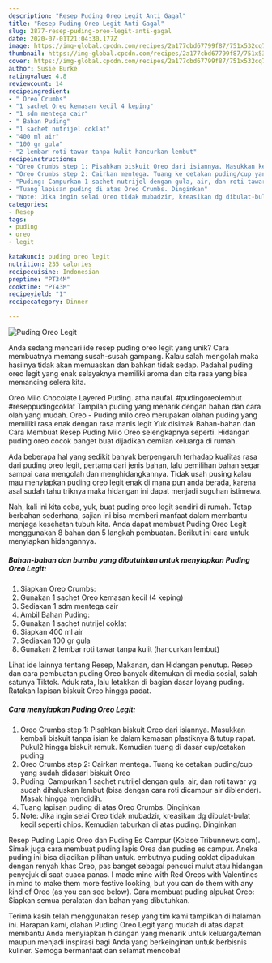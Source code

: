 ```yaml
---
description: "Resep Puding Oreo Legit Anti Gagal"
title: "Resep Puding Oreo Legit Anti Gagal"
slug: 2877-resep-puding-oreo-legit-anti-gagal
date: 2020-07-01T21:04:30.177Z
image: https://img-global.cpcdn.com/recipes/2a177cbd67799f87/751x532cq70/puding-oreo-legit-foto-resep-utama.jpg
thumbnail: https://img-global.cpcdn.com/recipes/2a177cbd67799f87/751x532cq70/puding-oreo-legit-foto-resep-utama.jpg
cover: https://img-global.cpcdn.com/recipes/2a177cbd67799f87/751x532cq70/puding-oreo-legit-foto-resep-utama.jpg
author: Susie Burke
ratingvalue: 4.8
reviewcount: 14
recipeingredient:
- " Oreo Crumbs"
- "1 sachet Oreo kemasan kecil 4 keping"
- "1 sdm mentega cair"
- " Bahan Puding"
- "1 sachet nutrijel coklat"
- "400 ml air"
- "100 gr gula"
- "2 lembar roti tawar tanpa kulit hancurkan lembut"
recipeinstructions:
- "Oreo Crumbs step 1: Pisahkan biskuit Oreo dari isiannya. Masukkan kembali biskuit tanpa isian ke dalam kemasan plastiknya &amp; tutup rapat. Pukul2 hingga biskuit remuk. Kemudian tuang di dasar cup/cetakan puding"
- "Oreo Crumbs step 2: Cairkan mentega. Tuang ke cetakan puding/cup yang sudah didasari biskuit Oreo"
- "Puding: Campurkan 1 sachet nutrijel dengan gula, air, dan roti tawar yg sudah dihaluskan lembut (bisa dengan cara roti dicampur air diblender). Masak hingga mendidih."
- "Tuang lapisan puding di atas Oreo Crumbs. Dinginkan"
- "Note: Jika ingin selai Oreo tidak mubadzir, kreasikan dg dibulat-bulat kecil seperti chips. Kemudian taburkan di atas puding. Dinginkan"
categories:
- Resep
tags:
- puding
- oreo
- legit

katakunci: puding oreo legit 
nutrition: 235 calories
recipecuisine: Indonesian
preptime: "PT34M"
cooktime: "PT43M"
recipeyield: "1"
recipecategory: Dinner

---
```



![Puding Oreo Legit](https://img-global.cpcdn.com/recipes/2a177cbd67799f87/751x532cq70/puding-oreo-legit-foto-resep-utama.jpg)

Anda sedang mencari ide resep puding oreo legit yang unik? Cara membuatnya memang susah-susah gampang. Kalau salah mengolah maka hasilnya tidak akan memuaskan dan bahkan tidak sedap. Padahal puding oreo legit yang enak selayaknya memiliki aroma dan cita rasa yang bisa memancing selera kita.

Oreo Milo Chocolate Layered Puding. atha naufal. #pudingoreolembut #reseppudingcoklat Tampilan puding yang menarik dengan bahan dan cara olah yang mudah. Oreo - Puding milo oreo merupakan olahan puding yang memiliki rasa enak dengan rasa manis legit Yuk disimak Bahan-bahan dan Cara Membuat Resep Puding Milo Oreo selengkapnya seperti. Hidangan puding oreo cocok banget buat dijadikan cemilan keluarga di rumah.

Ada beberapa hal yang sedikit banyak berpengaruh terhadap kualitas rasa dari puding oreo legit, pertama dari jenis bahan, lalu pemilihan bahan segar sampai cara mengolah dan menghidangkannya. Tidak usah pusing kalau mau menyiapkan puding oreo legit enak di mana pun anda berada, karena asal sudah tahu triknya maka hidangan ini dapat menjadi suguhan istimewa.


Nah, kali ini kita coba, yuk, buat puding oreo legit sendiri di rumah. Tetap berbahan sederhana, sajian ini bisa memberi manfaat dalam membantu menjaga kesehatan tubuh kita. Anda dapat membuat Puding Oreo Legit menggunakan 8 bahan dan 5 langkah pembuatan. Berikut ini cara untuk menyiapkan hidangannya.

<!--inarticleads1-->

##### Bahan-bahan dan bumbu yang dibutuhkan untuk menyiapkan Puding Oreo Legit:

1. Siapkan  Oreo Crumbs:
1. Gunakan 1 sachet Oreo kemasan kecil (4 keping)
1. Sediakan 1 sdm mentega cair
1. Ambil  Bahan Puding:
1. Gunakan 1 sachet nutrijel coklat
1. Siapkan 400 ml air
1. Sediakan 100 gr gula
1. Gunakan 2 lembar roti tawar tanpa kulit (hancurkan lembut)


Lihat ide lainnya tentang Resep, Makanan, dan Hidangan penutup. Resep dan cara pembuatan puding Oreo banyak ditemukan di media sosial, salah satunya Tiktok. Aduk rata, lalu letakkan di bagian dasar loyang puding. Ratakan lapisan biskuit Oreo hingga padat. 

<!--inarticleads2-->

##### Cara menyiapkan Puding Oreo Legit:

1. Oreo Crumbs step 1: Pisahkan biskuit Oreo dari isiannya. Masukkan kembali biskuit tanpa isian ke dalam kemasan plastiknya &amp; tutup rapat. Pukul2 hingga biskuit remuk. Kemudian tuang di dasar cup/cetakan puding
1. Oreo Crumbs step 2: Cairkan mentega. Tuang ke cetakan puding/cup yang sudah didasari biskuit Oreo
1. Puding: Campurkan 1 sachet nutrijel dengan gula, air, dan roti tawar yg sudah dihaluskan lembut (bisa dengan cara roti dicampur air diblender). Masak hingga mendidih.
1. Tuang lapisan puding di atas Oreo Crumbs. Dinginkan
1. Note: Jika ingin selai Oreo tidak mubadzir, kreasikan dg dibulat-bulat kecil seperti chips. Kemudian taburkan di atas puding. Dinginkan


Resep Puding Lapis Oreo dan Puding Es Campur (Kolase Tribunnews.com). Simak juga cara membuat puding lapis Orea dan puding es campur. Aneka puding ini bisa dijadikan pilihan untuk. embutnya puding coklat dipadukan dengan renyah khas Oreo, pas banget sebagai pencuci mulut atau hidangan penyejuk di saat cuaca panas. I made mine with Red Oreos with Valentines in mind to make them more festive looking, but you can do them with any kind of Oreo (as you can see below). Cara membuat puding alpukat Oreo: Siapkan semua peralatan dan bahan yang dibutuhkan. 

Terima kasih telah menggunakan resep yang tim kami tampilkan di halaman ini. Harapan kami, olahan Puding Oreo Legit yang mudah di atas dapat membantu Anda menyiapkan hidangan yang menarik untuk keluarga/teman maupun menjadi inspirasi bagi Anda yang berkeinginan untuk berbisnis kuliner. Semoga bermanfaat dan selamat mencoba!
